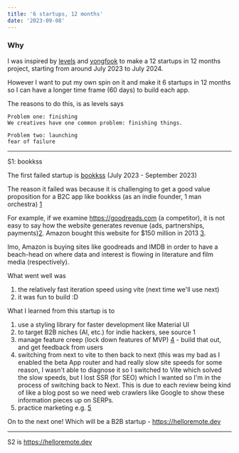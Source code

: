```yaml
---
title: '6 startups, 12 months'
date: '2023-09-08'
---
```


### Why

I was inspired by [levels](https://levels.io/12-startups-12-months) and [yongfook](https://blog.yongfook.com/12-startups-in-12-months.html) to make a 12 startups in 12 months project, starting from around July 2023 to July 2024.

However I want to put my own spin on it and make it 6 startups in 12 months so I can have a longer time frame (60 days) to build each app.

The reasons to do this, is as levels says

```
Problem one: finishing
We creatives have one common problem: finishing things.
```

```
Problem two: launching
fear of failure
```

---

S1: bookkss

The first failed startup is [bookkss](https://bookkss.com) (July 2023 - September 2023)

The reason it failed was because it is challenging to get a good value proposition for a B2C app like bookkss (as an indie founder, 1 man orchestra) [1](https://twitter.com/levelsio/status/1451455052623745033) 

For example, if we examine https://goodreads.com (a competitor), it is not easy to say how the website generates revenue (ads, partnerships, payments)[2](https://www.thepassivevoice.com/how-does-goodreads-make-money/). Amazon bought this website for $150 million in 2013 [3](https://www.washingtonpost.com/technology/2023/07/01/amazon-goodreads-elizabeth-gilbert/).

Imo, Amazon is buying sites like goodreads and IMDB in order to have a beach-head on where data and interest is flowing in literature and film media (respectively).

What went well was
1. the relatively fast iteration speed using vite (next time we'll use next)
2. it was fun to build :D

What I learned from this startup is to 
1. use a styling library for faster development like Material UI
2. to target B2B niches (AI, etc.) for indie hackers, see source 1
3. manage feature creep (lock down features of MVP) [4](https://fastercapital.com/content/Lean-Startup--Feature-Creep.html#Key-Takeaways-on-Lean-Startups-and-Feature-Creep) - build that out, and get feedback from users
4. switching from next to vite to then back to next (this was my bad as I enabled the beta App router and had really slow site speeds for some reason, I wasn't able to diagnose it so I switched to Vite which solved the slow speeds, but I lost SSR (for SEO) which I wanted so I'm in the process of switching back to Next. This is due to each review being kind of like a blog post so we need web crawlers like Google to show these information pieces up on SERPs. 
5. practice marketing e.g. [5](https://www.bannerbear.com/blog/one-year-of-marketing-a-saas-from-10k-to-20k-mrr/)


On to the next one! Which will be a B2B startup - https://helloremote.dev

---

S2 is https://helloremote.dev
